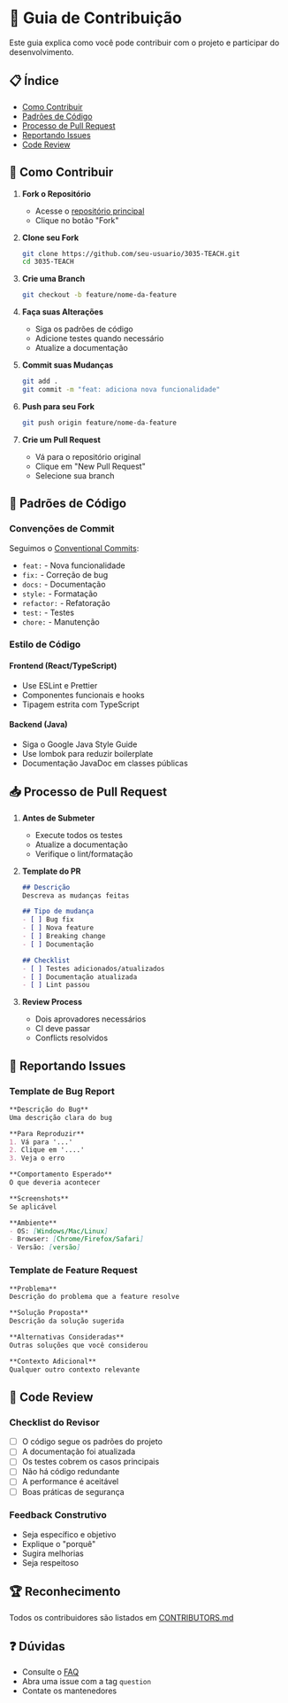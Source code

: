 # 🤝 Guia de Contribuição

Este guia explica como você pode contribuir com o projeto e participar do desenvolvimento.

## 📋 Índice

- [Como Contribuir](#como-contribuir)
- [Padrões de Código](#padrões-de-código)
- [Processo de Pull Request](#processo-de-pull-request)
- [Reportando Issues](#reportando-issues)
- [Code Review](#code-review)

## 🚀 Como Contribuir

1. **Fork o Repositório**
   - Acesse o [repositório principal](https://github.com/seu-usuario/3035-TEACH)
   - Clique no botão "Fork"

2. **Clone seu Fork**
   ```bash
   git clone https://github.com/seu-usuario/3035-TEACH.git
   cd 3035-TEACH
   ```

3. **Crie uma Branch**
   ```bash
   git checkout -b feature/nome-da-feature
   ```

4. **Faça suas Alterações**
   - Siga os padrões de código
   - Adicione testes quando necessário
   - Atualize a documentação

5. **Commit suas Mudanças**
   ```bash
   git add .
   git commit -m "feat: adiciona nova funcionalidade"
   ```

6. **Push para seu Fork**
   ```bash
   git push origin feature/nome-da-feature
   ```

7. **Crie um Pull Request**
   - Vá para o repositório original
   - Clique em "New Pull Request"
   - Selecione sua branch

## 📝 Padrões de Código

### Convenções de Commit

Seguimos o [Conventional Commits](https://www.conventionalcommits.org/):

- `feat:` - Nova funcionalidade
- `fix:` - Correção de bug
- `docs:` - Documentação
- `style:` - Formatação
- `refactor:` - Refatoração
- `test:` - Testes
- `chore:` - Manutenção

### Estilo de Código

#### Frontend (React/TypeScript)
- Use ESLint e Prettier
- Componentes funcionais e hooks
- Tipagem estrita com TypeScript

#### Backend (Java)
- Siga o Google Java Style Guide
- Use lombok para reduzir boilerplate
- Documentação JavaDoc em classes públicas

## 📥 Processo de Pull Request

1. **Antes de Submeter**
   - Execute todos os testes
   - Atualize a documentação
   - Verifique o lint/formatação

2. **Template do PR**
   ```markdown
   ## Descrição
   Descreva as mudanças feitas

   ## Tipo de mudança
   - [ ] Bug fix
   - [ ] Nova feature
   - [ ] Breaking change
   - [ ] Documentação

   ## Checklist
   - [ ] Testes adicionados/atualizados
   - [ ] Documentação atualizada
   - [ ] Lint passou
   ```

3. **Review Process**
   - Dois aprovadores necessários
   - CI deve passar
   - Conflicts resolvidos

## 🐛 Reportando Issues

### Template de Bug Report

```markdown
**Descrição do Bug**
Uma descrição clara do bug

**Para Reproduzir**
1. Vá para '...'
2. Clique em '....'
3. Veja o erro

**Comportamento Esperado**
O que deveria acontecer

**Screenshots**
Se aplicável

**Ambiente**
- OS: [Windows/Mac/Linux]
- Browser: [Chrome/Firefox/Safari]
- Versão: [versão]
```

### Template de Feature Request

```markdown
**Problema**
Descrição do problema que a feature resolve

**Solução Proposta**
Descrição da solução sugerida

**Alternativas Consideradas**
Outras soluções que você considerou

**Contexto Adicional**
Qualquer outro contexto relevante
```

## 👀 Code Review

### Checklist do Revisor

- [ ] O código segue os padrões do projeto
- [ ] A documentação foi atualizada
- [ ] Os testes cobrem os casos principais
- [ ] Não há código redundante
- [ ] A performance é aceitável
- [ ] Boas práticas de segurança

### Feedback Construtivo

- Seja específico e objetivo
- Explique o "porquê"
- Sugira melhorias
- Seja respeitoso

## 🏆 Reconhecimento

Todos os contribuidores são listados em [CONTRIBUTORS.md](./CONTRIBUTORS.md)

## ❓ Dúvidas

- Consulte o [FAQ](./FAQ)
- Abra uma issue com a tag `question`
- Contate os mantenedores